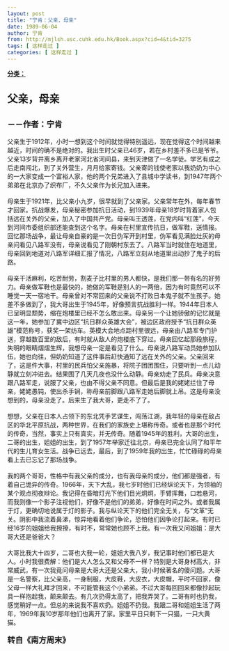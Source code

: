 ```yaml
---
layout: post
title: "宁肯：父亲，母亲"
date: 1989-06-04
author: 宁肯
from: http://mjlsh.usc.cuhk.edu.hk/Book.aspx?cid=4&tid=3275
tags: [ 这样走过 ]
categories: [ 这样走过 ]
---
```


<div style="margin: 15px 10px 10px 0px;">
 <div>
  <span id="ctl00_ContentPlaceHolder1_chapter1_SubjectLabel" style="font-weight:bold;text-decoration:underline;">
   分类：
  </span>
 </div>
 <div>
  <b>
   <font size="5">
    <br/>
   </font>
  </b>
 </div>
 <div>
  <b>
   <font size="5">
    父亲，母亲
   </font>
  </b>
 </div>
 <div>
  <b>
   <font size="5">
    <br/>
   </font>
  </b>
 </div>
 <div>
  <b>
   <font size="4">
    －－作者：宁肯
   </font>
  </b>
 </div>
 <div>
  <br/>
 </div>
 <div>
  父亲生于1912年，小时一想到这个时间就觉得特别遥远，现在觉得这个时间越来越近，时间的确不是绝对的。我出生时父亲已46岁，若在乡村差不多已是爷爷。父亲13岁背井离乡离开老家河北省河间县，来到天津做了一名学徒。学艺有成之后走南闯北，到了关外营生，月月给家寄钱。父亲寄的钱使老家以我奶奶为中心的一大家变成一个富裕人家，他的两个兄弟进入了县城中学读书，到1947年两个弟弟在北京办了织布厂，不久父亲作为长兄加入进来。
 </div>
 <div>
  <br/>
 </div>
 <div>
  母亲生于1921年，比父亲小九岁，很早就到了父亲家。父亲常年在外，每年春节才回家。抗战爆发，母亲秘密参加抗日活动，到1939年母亲18岁时背着家人包括远在关外的父亲，加入了中国共产党。母亲叫王透莲，在党内叫“红莲”，今天到河间市委组织部还能查到这个名字。母亲在村里宣传抗日，做军鞋，送情报。回忆那场战争，最让母亲自豪的是一次日伪军开到村里，伪军看见满脸灶灰的母亲问看见八路军没有，母亲说看见了刚朝村东去了。八路军当时就住在地道里，母亲回到地道对八路军详细汇报了情况，八路军立刻从地道里出动抄了鬼子的后路。
 </div>
 <div>
  <br/>
 </div>
 <div>
  母亲干活麻利，吃苦耐劳，割麦子比村里的男人都快，是我们那一带有名的好劳力。母亲做军鞋也是最快的，她做的军鞋是别人的一两倍，因为有时竟然可以不睡觉一天一宿地干。母亲曾对不常回来的父亲说不打败日本鬼子就不生孩子。她差不多做到了，我大哥出生于1945年，好像预言抗战胜利一样。1944年日本人已呈明显颓势，缩在炮楼里已经不怎么敢出来。母亲另一个让她骄傲的记忆就是这一年，她参加了冀中边区“抗日群众英雄大会”，被边区政府授予“抗日群众英雄”模范称号，获奖一架纺车。英模大会地点距村里很远，母亲由八路军专门护送，穿越数百里的敌后，有时就从敌人的炮楼底下穿过。母亲回忆起那段旅程，失明的眼睛熠熠生辉，我想母亲一定是看见了什么。母亲说八路军动员她参加队伍，她也向往，但奶奶知道了这件事后赶快通知了远在关外的父亲。父亲回来了，这是件大事，村里的民兵怕父亲施暴，将院子团团围住，只要听到一点儿动静就立刻冲进去。结果围了几天几夜也没什么动静。母亲劝走了民兵。母亲决意跟八路军走，说服了父亲，也由不得父亲不同意。但最后是我的姥姥拦住了母亲，姥姥愚钝，使出杀手锏，称母亲前脚跟八路军走她后脚就上吊。这是母亲没想到的，母亲没走了。后来生了我大哥，更走不了了。
 </div>
 <div>
  <br/>
 </div>
 <div>
  想想，父亲在日本人占领下的东北凭手艺谋生，闯荡江湖，我年轻的母亲在敌占区的华北平原抗战，两种世界，在我们的家族史上堪称传奇。或者也是那个时代的传奇，当然，事实上只有真实，并无传奇。随着1945年的胜利，大哥的出生，二哥的出生，姐姐的出生，到了1957年举家迁往北京，母亲已完全认同了和平年代的生儿育女生活。战争已远去，最后，到了1959年我的出生，忙忙碌碌的母亲看上去已忘记了那场战争。
 </div>
 <div>
  <br/>
 </div>
 <div>
  我的两个哥哥，性格中有我父亲的成分，也有我母亲的成分，他们都是强者，有着自己诡异的传奇。1966年，天下大乱，我七岁时他们已经纵论天下，为领袖的某个观点彻夜辩论。我记得在昏暗灯光下他们目光炯炯，手臂挥舞，口若悬河，而我则像一个影子注视他们，好像不是他们的弟弟，好像在时间之外。或者我属于灯，更确切地说属于灯的影子。我与纵论天下的他们完全无关，与“文革”无关。阴影中我流着鼻涕，惊异地看着他们争论，恐怕他们因争论打起来。有时已经16岁的姐姐给我擦擦，有时不，常常她也顾不上我。有一次我又问姐姐：是大哥大还是爸爸大？
 </div>
 <div>
  <br/>
 </div>
 <div>
  大哥比我大十四岁，二哥也大我一轮，姐姐大我八岁，我记事时他们都已是大人。小时我很费解：他们是大人怎么又和父母不一样？特别是大哥身材高大，非常威武，有一次我竟问母亲是大哥大还是父亲大，我小时候著名的傻问题。大哥是一名警察，比父亲高，一身制服，大皮鞋，大皮衣，大皮帽，平时不回家，像父母一样大礼拜才回来，不可能管我这个小弟弟。不过大哥每回回来都像抄起玩具一样抱起我，颠来颠去。有几次扔得太高了，把我弄哭了。二哥有时也扔我，感觉稍好一点。但总的来说我不喜欢扔。姐姐不扔我。我跟二哥和姐姐生活了两年，1969年我10岁那年他们也离开了家。家里平日只剩下一只猫，一只大黄猫。
 </div>
 <div>
  <br/>
 </div>
 <div>
  <b>
   <font size="4">
    转自《南方周末》
   </font>
  </b>
 </div>
 <div>
  <br/>
 </div>
</div>

